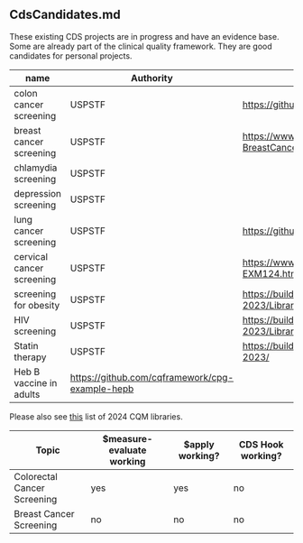 ## CdsCandidates.md

These existing CDS projects are in progress and have an evidence base. Some are already part of the clinical quality framework. They are good candidates for personal projects. 

|name|Authority|link|link|
|---|---|---|---|
|colon cancer screening|USPSTF|https://github.com/cqframework/cqf-ccc||
|breast cancer screening|USPSTF|https://www.hl7.org/fhir/us/cqfmeasures/2023jan/Measure-BreastCancerScreeningFHIR.html||
|chlamydia screening|USPSTF||
|depression screening|USPSTF||
|lung cancer screening|USPSTF|https://github.com/cqframework/lcs-cds||
|cervical cancer screening|USPSTF|https://www.hl7.org/fhir/us/cqfmeasures/2021may/Library-EXM124.html||
|screening for obesity|USPSTF|https://build.fhir.org/ig/cqframework/ecqm-content-qicore-2023/Library-PCSBMIScreenAndFollowUpFHIR.html||
|HIV screening|USPSTF|https://build.fhir.org/ig/cqframework/ecqm-content-qicore-2023/Library-HIVScreeningFHIR.html|https://build.fhir.org/ig/cqframework/hiv-cds/|
|Statin therapy|USPSTF|https://build.fhir.org/ig/cqframework/ecqm-content-qicore-2023/||Library-StatinTherapyforthePreventionandTreatmentofCardiovascularDiseaseFHIR.html||
|Heb B vaccine in adults|https://github.com/cqframework/cpg-example-hepb||


Please also see [this](https://build.fhir.org/ig/cqframework/ecqm-content-qicore-2023/libraries.html) list of 2024 CQM libraries. 

|Topic|$measure-evaluate working|$apply working?|CDS Hook working?|
|---|---|---|---|
|Colorectal Cancer Screening|yes|yes|no|
|Breast Cancer Screening|no|no|no|